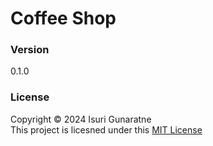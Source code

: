 # Coffee Shop

### Version
0.1.0

### License
Copyright &copy; 2024 Isuri Gunaratne <br>
This project is licesned under this [MIT License](License.txt)